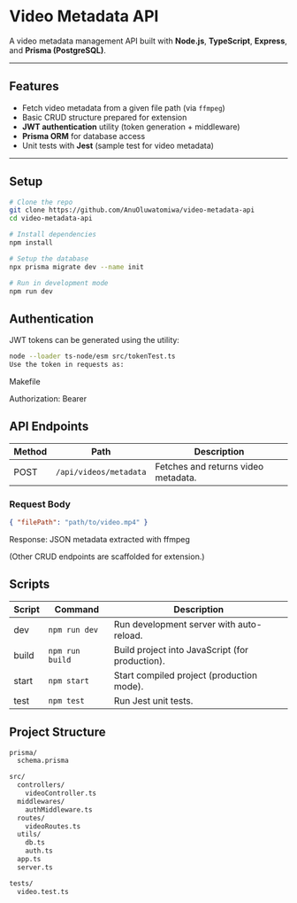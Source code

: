 # Video Metadata API 

A video metadata management API built with **Node.js**, **TypeScript**, **Express**, and **Prisma (PostgreSQL)**.

---

## Features 

- Fetch video metadata from a given file path (via `ffmpeg`)
- Basic CRUD structure prepared for extension
- **JWT authentication** utility (token generation + middleware)
- **Prisma ORM** for database access
- Unit tests with **Jest** (sample test for video metadata)

---

## Setup 

```bash
# Clone the repo
git clone https://github.com/AnuOluwatomiwa/video-metadata-api
cd video-metadata-api

# Install dependencies
npm install

# Setup the database
npx prisma migrate dev --name init

# Run in development mode
npm run dev
```

## Authentication 

JWT tokens can be generated using the utility:

```bash
node --loader ts-node/esm src/tokenTest.ts
Use the token in requests as:
```
Makefile

Authorization: Bearer <token>

## API Endpoints

| **Method** | **Path** | **Description** |
|-------------|-----------|-----------------|
| POST | `/api/videos/metadata` | Fetches and returns video metadata. |

### Request Body
```json
{ "filePath": "path/to/video.mp4" }
```

Response: JSON metadata extracted with ffmpeg

(Other CRUD endpoints are scaffolded for extension.)

## Scripts 
| **Script** | **Command** | **Description** |
|-------------|-------------|-----------------|
| dev | `npm run dev` | Run development server with auto-reload. |
| build | `npm run build` | Build project into JavaScript (for production). |
| start | `npm start` | Start compiled project (production mode). |
| test | `npm test` | Run Jest unit tests. |


## Project Structure

```bash
prisma/
  schema.prisma

src/
  controllers/
    videoController.ts
  middlewares/
    authMiddleware.ts
  routes/
    videoRoutes.ts
  utils/
    db.ts
    auth.ts
  app.ts
  server.ts

tests/
  video.test.ts
